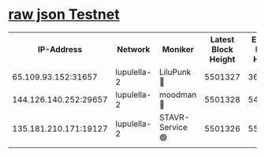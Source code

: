 [raw json Testnet](https://rpc-check.jaclalt.stavr.tech/jaclalt/rpc-jaclalt-result.json)
=

<table><tr><th>IP-Address</th><th>Network</th><th>Moniker</th><th>Latest Block Height</th><th>Earliest Block Height</th><th>Catching Up</th><th>Voting Power</th><th>Scan Time</th></tr><tr><td>65.109.93.152:31657</td><td>lupulella-2</td><td>LiluPunk 🔴</td><td>5501327</td><td>3688866</td><td>False</td><td>685033</td><td>2023-11-30T11:54:21.660513055UTC</td></tr><tr><td>144.126.140.252:29657</td><td>lupulella-2</td><td>moodman 🔴</td><td>5501328</td><td>5401328</td><td>False</td><td>769094</td><td>2023-11-30T11:54:28.553704093UTC</td></tr><tr><td>135.181.210.171:19127</td><td>lupulella-2</td><td>STAVR-Service 🟢</td><td>5501326</td><td>5501201</td><td>False</td><td>0</td><td>2023-11-30T11:54:21.289233631UTC</td></tr></table>
